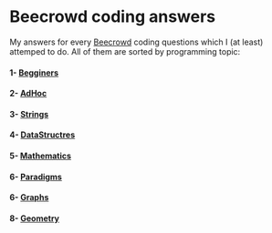 # Beecrowd coding answers

My answers for every [Beecrowd](https://www.beecrowd.com.br/judge/en/profile/652440) coding questions which I (at least) attemped to do. All of them are sorted by programming topic:

#### 1- [Begginers](https://github.com/Francis1408/Beecrowd/tree/main/1-Beginners)
#### 2- [AdHoc](https://github.com/Francis1408/Beecrowd/tree/main/2-AdHoc)
#### 3- [Strings](https://github.com/Francis1408/Beecrowd/tree/main/3-Strings)
#### 4- [DataStructres](https://github.com/Francis1408/Beecrowd/tree/main/4-DataStructures)
#### 5- [Mathematics](https://github.com/Francis1408/Beecrowd/tree/main/5-Mathematics)
#### 6- [Paradigms](https://github.com/Francis1408/Beecrowd/tree/main/6-Paradigms)
#### 6- [Graphs](https://github.com/Francis1408/Beecrowd/tree/main/7-Graphs)
#### 8- [Geometry](https://github.com/Francis1408/Beecrowd/tree/main/8-Geometry)